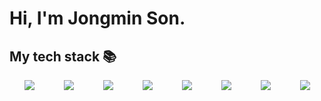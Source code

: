 # Hi, I'm Jongmin Son.

## My tech stack 📚  
<div style="display: flex; flex-wrap: wrap; justify-content: space-around;">
    <img src="https://img.shields.io/badge/-HTML5-F05032?style=for-the-badge&logo=html5&logoColor=ffffff" ">
    <img src="https://img.shields.io/badge/-CSS3-007ACC?style=for-the-badge&logo=css3"">
    <img src="https://img.shields.io/badge/-JavaScript-%23F7DF1C?style=for-the-badge&logo=javascript&logoColor=000000&labelColor=%23F7DF1C&color=%23FFCE5A"">
    <img src="https://img.shields.io/badge/-TypeScript-007ACC?style=for-the-badge&logo=typescript&logoColor=white" ">
    <img src="https://img.shields.io/badge/-React-222222?style=for-the-badge&logo=react" ">
    <img src="https://img.shields.io/badge/-Nodejs-43853d?style=for-the-badge&logo=Node.js&logoColor=white" ">
    <img src="https://img.shields.io/badge/-Git-F05032?style=for-the-badge&logo=git&logoColor=ffffff" ">
    <img src="https://img.shields.io/badge/-Docker-46a2f1?style=for-the-badge&logo=docker&logoColor=ffffff" ">
</div>


